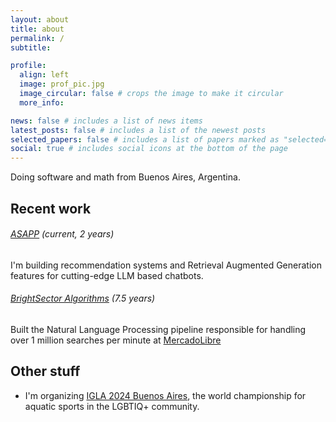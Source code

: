```yaml
---
layout: about
title: about
permalink: /
subtitle:

profile:
  align: left
  image: prof_pic.jpg
  image_circular: false # crops the image to make it circular
  more_info:

news: false # includes a list of news items
latest_posts: false # includes a list of the newest posts
selected_papers: false # includes a list of papers marked as "selected={true}"
social: true # includes social icons at the bottom of the page
---
```


Doing software and math from Buenos Aires, Argentina.

## Recent work

###### [ASAPP](https://www.asapp.com/) (current, 2 years)
I'm building recommendation systems and Retrieval Augmented Generation features for cutting-edge LLM based chatbots.

###### [BrightSector Algorithms](https://www.brightsector.com/) (7.5 years)
Built the Natural Language Processing pipeline responsible for handling over 1 million searches per minute at [MercadoLibre](https://www.mercadolibre.com/)

## Other stuff
- I'm organizing [IGLA 2024 Buenos Aires](https://igla2024ba.org), the world championship for aquatic sports in the LGBTIQ+ community.